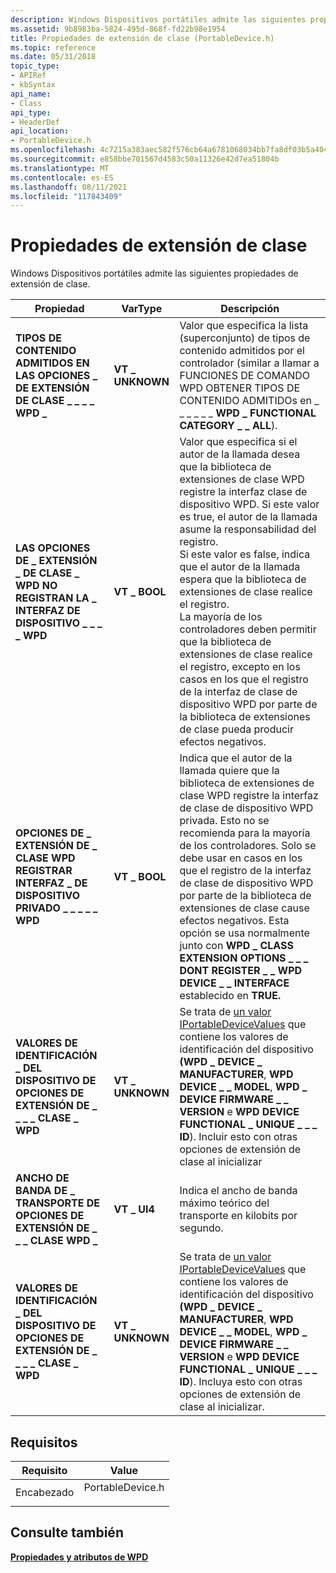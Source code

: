 ```yaml
---
description: Windows Dispositivos portátiles admite las siguientes propiedades de extensión de clase.
ms.assetid: 9b8983ba-5824-495d-868f-fd22b98e1954
title: Propiedades de extensión de clase (PortableDevice.h)
ms.topic: reference
ms.date: 05/31/2018
topic_type:
- APIRef
- kbSyntax
api_name:
- Class
api_type:
- HeaderDef
api_location:
- PortableDevice.h
ms.openlocfilehash: 4c7215a383aec582f576cb64a6781068034bb7fa8df03b5a404368482f1c1619
ms.sourcegitcommit: e858bbe701567d4583c50a11326e42d7ea51804b
ms.translationtype: MT
ms.contentlocale: es-ES
ms.lasthandoff: 08/11/2021
ms.locfileid: "117843409"
---
```

# <a name="class-extension-properties"></a>Propiedades de extensión de clase

Windows Dispositivos portátiles admite las siguientes propiedades de extensión de clase.



| Propiedad                                                                      | VarType         | Descripción                                                                                                                                                                                                                                                                                                                                                                                                                                                                                                                                            |
|-------------------------------------------------------------------------------|-----------------|--------------------------------------------------------------------------------------------------------------------------------------------------------------------------------------------------------------------------------------------------------------------------------------------------------------------------------------------------------------------------------------------------------------------------------------------------------------------------------------------------------------------------------------------------------|
| **TIPOS DE CONTENIDO ADMITIDOS EN LAS OPCIONES \_ DE EXTENSIÓN DE CLASE \_ \_ \_ \_ WPD \_**                 | **VT \_ UNKNOWN** | Valor que especifica la lista (superconjunto) de tipos de contenido admitidos por el controlador (similar a llamar a FUNCIONES DE COMANDO WPD OBTENER TIPOS DE CONTENIDO ADMITIDOs en \_ \_ \_ \_ \_ \_ **WPD \_ FUNCTIONAL CATEGORY \_ \_ ALL**).                                                                                                                                                                                                                                                                                                                                             |
| **LAS OPCIONES DE \_ EXTENSIÓN \_ DE CLASE \_ WPD NO REGISTRAN LA \_ INTERFAZ DE DISPOSITIVO \_ \_ \_ \_ WPD**    | **VT \_ BOOL**    | Valor que especifica si el autor de la llamada desea que la biblioteca de extensiones de clase WPD registre la interfaz clase de dispositivo WPD. Si este valor es true, el autor de la llamada asume la responsabilidad del registro.<br/> Si este valor es false, indica que el autor de la llamada espera que la biblioteca de extensiones de clase realice el registro.<br/>La mayoría de los controladores deben permitir que la biblioteca de extensiones de clase realice el registro, excepto en los casos en los que el registro de la interfaz de clase de dispositivo WPD por parte de la biblioteca de extensiones de clase pueda producir efectos negativos. |
| **OPCIONES DE \_ EXTENSIÓN DE \_ CLASE WPD REGISTRAR INTERFAZ \_ DE DISPOSITIVO PRIVADO \_ \_ \_ \_ \_ WPD** | **VT \_ BOOL**    | Indica que el autor de la llamada quiere que la biblioteca de extensiones de clase WPD registre la interfaz de clase de dispositivo WPD privada. Esto no se recomienda para la mayoría de los controladores. Solo se debe usar en casos en los que el registro de la interfaz de clase de dispositivo WPD por parte de la biblioteca de extensiones de clase cause efectos negativos. Esta opción se usa normalmente junto con **WPD \_ CLASS EXTENSION OPTIONS \_ \_ \_ DONT REGISTER \_ \_ WPD DEVICE \_ \_ INTERFACE** establecido en **TRUE.**                                                                                          |
| **VALORES DE IDENTIFICACIÓN \_ DEL DISPOSITIVO DE OPCIONES DE EXTENSIÓN DE \_ \_ \_ \_ CLASE \_ WPD**            | **VT \_ UNKNOWN** | Se trata de [un valor IPortableDeviceValues](iportabledevicevalues.md) que contiene los valores de identificación del dispositivo **(WPD \_ DEVICE \_ MANUFACTURER**, **WPD DEVICE \_ \_ MODEL**, **WPD \_ DEVICE FIRMWARE \_ \_ VERSION** e **WPD DEVICE FUNCTIONAL \_ UNIQUE \_ \_ \_ ID**). Incluir esto con otras opciones de extensión de clase al inicializar                                                                                                                                                                                                                               |
| **ANCHO DE BANDA DE \_ TRANSPORTE DE OPCIONES DE EXTENSIÓN DE \_ \_ \_ CLASE WPD \_**                      | **VT \_ UI4**     | Indica el ancho de banda máximo teórico del transporte en kilobits por segundo.                                                                                                                                                                                                                                                                                                                                                                                                                                                                    |
| **VALORES DE IDENTIFICACIÓN \_ DEL DISPOSITIVO DE OPCIONES DE EXTENSIÓN DE \_ \_ \_ \_ CLASE \_ WPD**            | **VT \_ UNKNOWN** | Se trata de [un valor IPortableDeviceValues](iportabledevicevalues.md) que contiene los valores de identificación del dispositivo **(WPD \_ DEVICE \_ MANUFACTURER**, **WPD DEVICE \_ \_ MODEL**, **WPD \_ DEVICE FIRMWARE \_ \_ VERSION** e **WPD DEVICE FUNCTIONAL \_ UNIQUE \_ \_ \_ ID**). Incluya esto con otras opciones de extensión de clase al inicializar.                                                                                                                                                                                                                              |



 

## <a name="requirements"></a>Requisitos



| Requisito | Value |
|-------------------|---------------------------------------------------------------------------------------------|
| Encabezado<br/> | <dl> <dt>PortableDevice.h</dt> </dl> |



## <a name="see-also"></a>Consulte también

<dl> <dt>

[**Propiedades y atributos de WPD**](properties-and-attributes.md)
</dt> </dl>

 

 




